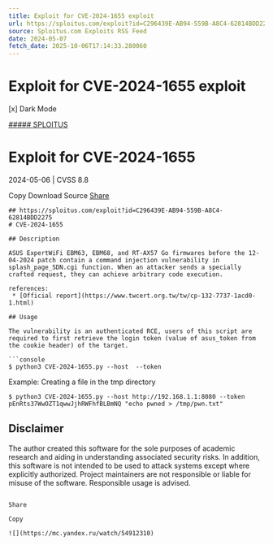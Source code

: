 ```yaml
---
title: Exploit for CVE-2024-1655 exploit
url: https://sploitus.com/exploit?id=C296439E-AB94-559B-A8C4-62814BDD2275&utm_source=rss&utm_medium=rss
source: Sploitus.com Exploits RSS Feed
date: 2024-05-07
fetch_date: 2025-10-06T17:14:33.280060
---
```


# Exploit for CVE-2024-1655 exploit

[x]
Dark Mode

[##### SPLOITUS](/)

# Exploit for CVE-2024-1655

2024-05-06 | CVSS 8.8

Copy
Download
Source
[Share](#share-url)

```
## https://sploitus.com/exploit?id=C296439E-AB94-559B-A8C4-62814BDD2275
# CVE-2024-1655

## Description

ASUS ExpertWiFi EBM63, EBM68, and RT-AX57 Go firmwares before the 12-04-2024 patch contain a command injection vulnerability in splash_page_SDN.cgi function. When an attacker sends a specially crafted request, they can achieve arbitrary code execution.

references:
 * [Official report](https://www.twcert.org.tw/tw/cp-132-7737-1acd0-1.html)

## Usage

The vulnerability is an authenticated RCE, users of this script are required to first retrieve the login token (value of asus_token from the cookie header) of the target.

```console
$ python3 CVE-2024-1655.py --host  --token
```

Example: Creating a file in the tmp directory

```console
$ python3 CVE-2024-1655.py --host http://192.168.1.1:8080 --token pEnRts37WwOZT1qwwJjhRWFhfBLBmNQ "echo pwned > /tmp/pwn.txt"
```

## Disclaimer

The author created this software for the sole purposes of academic research and aiding in understanding associated security risks. In addition, this software is not intended to be used to attack systems except where explicitly authorized. Project maintainers are not responsible or liable for misuse of the software. Responsible usage is advised.
```

Share

Copy

![](https://mc.yandex.ru/watch/54912310)